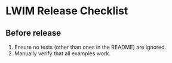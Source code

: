 # LWIM Release Checklist

## Before release

1. Ensure no tests (other than ones in the README) are ignored.
2. Manually verify that all examples work.
